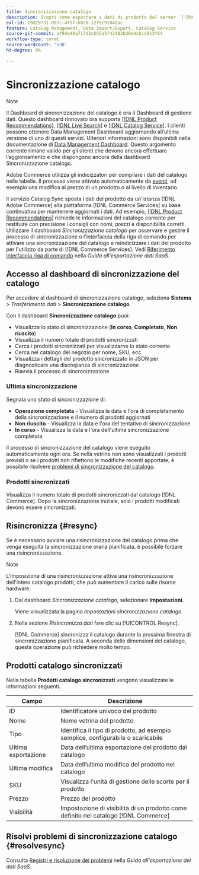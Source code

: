 ```yaml
---
title: Sincronizzazione catalogo
description: Scopri come esportare i dati di prodotto dal server  [!DNL Commerce]  a  [!DNL Commerce Services].
exl-id: 19d29731-097c-4f5f-b8c0-12f9c91848ac
feature: Catalog Management, Data Import/Export, Catalog Service
source-git-commit: af9de40a717d2cb55a5f42483bd0e4cbcd913f64
workflow-type: tm+mt
source-wordcount: '538'
ht-degree: 0%

---
```



# Sincronizzazione catalogo

>[!NOTE]
>
> Il Dashboard di sincronizzazione del catalogo è ora il Dashboard di gestione dati. Questo dashboard rinnovato ora supporta [[!DNL Product Recommendations]](../product-recommendations/guide-overview.md), [[!DNL Live Search]](../live-search/overview.md) e [[!DNL Catalog Service]](../catalog-service/overview.md). I clienti possono ottenere Data Management Dashboard aggiornando all’ultima versione di uno di questi servizi. Ulteriori informazioni sono disponibili nella documentazione di [Data Management Dashboard](https://experienceleague.adobe.com/docs/commerce-admin/systems/data-transfer/data-dashboard.html). Questo argomento corrente rimane valido per gli utenti che devono ancora effettuare l’aggiornamento e che dispongono ancora della dashboard Sincronizzazione catalogo.

Adobe Commerce utilizza gli indicizzatori per compilare i dati del catalogo nelle tabelle. Il processo viene attivato automaticamente da [eventi](https://experienceleague.adobe.com/docs/commerce-admin/systems/tools/index-management.html#events-that-trigger-full-reindexing), ad esempio una modifica al prezzo di un prodotto o al livello di inventario.

Il servizio Catalog Sync sposta i dati del prodotto da un&#39;istanza [!DNL Adobe Commerce] alla piattaforma [!DNL Commerce Services] su base continuativa per mantenere aggiornati i dati. Ad esempio, [[!DNL Product Recommendations]](/help/product-recommendations/overview.md) richiede le informazioni del catalogo corrente per restituire con precisione i consigli con nomi, prezzi e disponibilità corretti. Utilizzare il dashboard _Sincronizzazione catalogo_ per osservare e gestire il processo di sincronizzazione o l&#39;interfaccia della riga di comando per attivare una sincronizzazione del catalogo e reindicizzare i dati del prodotto per l&#39;utilizzo da parte di [!DNL Commerce Services]. Vedi [Riferimento interfaccia riga di comando](../data-export/data-export-cli-commands.md) nella _Guida all&#39;esportazione dati SaaS_.

## Accesso al dashboard di sincronizzazione del catalogo

Per accedere al dashboard di sincronizzazione catalogo, seleziona **Sistema** > _Trasferimento dati_ > **Sincronizzazione catalogo**.

Con il dashboard **Sincronizzazione catalogo** puoi:

- Visualizza lo stato di sincronizzazione (**In corso**, **Completato**, **Non riuscito**)
- Visualizza il numero totale di prodotti sincronizzati
- Cerca i prodotti sincronizzati per visualizzarne lo stato corrente
- Cerca nel catalogo del negozio per nome, SKU, ecc.
- Visualizza i dettagli del prodotto sincronizzato in JSON per diagnosticare una discrepanza di sincronizzazione
- Riavvia il processo di sincronizzazione

### Ultima sincronizzazione

Segnala uno stato di sincronizzazione di:

- **Operazione completata** - Visualizza la data e l&#39;ora di completamento della sincronizzazione e il numero di prodotti aggiornati
- **Non riuscito** - Visualizza la data e l&#39;ora del tentativo di sincronizzazione
- **In corso** - Visualizza la data e l&#39;ora dell&#39;ultima sincronizzazione completata

Il processo di sincronizzazione del catalogo viene eseguito automaticamente ogni ora. Se nella vetrina non sono visualizzati i prodotti previsti o se i prodotti non riflettono le modifiche recenti apportate, è possibile risolvere [problemi di sincronizzazione del catalogo](#resolvesync).

### Prodotti sincronizzati

Visualizza il numero totale di prodotti sincronizzati dal catalogo [!DNL Commerce]. Dopo la sincronizzazione iniziale, solo i prodotti modificati devono essere sincronizzati.

## Risincronizza {#resync}

Se è necessario avviare una risincronizzazione del catalogo prima che venga eseguita la sincronizzazione oraria pianificata, è possibile forzare una risincronizzazione.

>[!NOTE]
>
> L&#39;imposizione di una risincronizzazione attiva una risincronizzazione dell&#39;intero catalogo prodotti, che può aumentare il carico sulle risorse hardware.

1. Dal dashboard _Sincronizzazione catalogo_, selezionare **Impostazioni**.

   Viene visualizzata la pagina _Impostazioni sincronizzazione catalogo_.

1. Nella sezione _Risincronizza dati_ fare clic su [!UICONTROL Resync].

   [!DNL Commerce] sincronizza il catalogo durante la prossima finestra di sincronizzazione pianificata. A seconda delle dimensioni del catalogo, questa operazione può richiedere molto tempo.

## Prodotti catalogo sincronizzati

Nella tabella **Prodotti catalogo sincronizzati** vengono visualizzate le informazioni seguenti.

| Campo | Descrizione |
|---|---|
| ID | Identificatore univoco del prodotto |
| Nome | Nome vetrina del prodotto |
| Tipo | Identifica il tipo di prodotto, ad esempio semplice, configurabile o scaricabile |
| Ultima esportazione | Data dell’ultima esportazione del prodotto dal catalogo |
| Ultima modifica | Data dell’ultima modifica del prodotto nel catalogo |
| SKU | Visualizza l&#39;unità di gestione delle scorte per il prodotto |
| Prezzo | Prezzo del prodotto |
| Visibilità | Impostazione di visibilità di un prodotto come definito nel catalogo [!DNL Commerce] |

## Risolvi problemi di sincronizzazione catalogo {#resolvesync}

Consulta [Registri e risoluzione dei problemi](../data-export/troubleshooting-logging.md#troubleshooting) nella _Guida all&#39;esportazione dei dati SaaS_.

